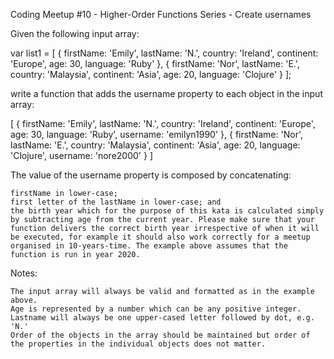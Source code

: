Coding Meetup #10 - Higher-Order Functions Series - Create usernames

Given the following input array:

var list1 = [
{ firstName: 'Emily', lastName: 'N.', country: 'Ireland', continent: 'Europe', age: 30, language: 'Ruby' },
{ firstName: 'Nor', lastName: 'E.', country: 'Malaysia', continent: 'Asia', age: 20, language: 'Clojure' }
];

write a function that adds the username property to each object in the input array:

[
{ firstName: 'Emily', lastName: 'N.', country: 'Ireland', continent: 'Europe', age: 30, language: 'Ruby',
username: 'emilyn1990' },
{ firstName: 'Nor', lastName: 'E.', country: 'Malaysia', continent: 'Asia', age: 20, language: 'Clojure',
username: 'nore2000' }
]

The value of the username property is composed by concatenating:

    firstName in lower-case;
    first letter of the lastName in lower-case; and
    the birth year which for the purpose of this kata is calculated simply by subtracting age from the current year. Please make sure that your function delivers the correct birth year irrespective of when it will be executed, for example it should also work correctly for a meetup organised in 10-years-time. The example above assumes that the function is run in year 2020.

Notes:

    The input array will always be valid and formatted as in the example above.
    Age is represented by a number which can be any positive integer.
    Lastname will always be one upper-cased letter followed by dot, e.g. 'N.'
    Order of the objects in the array should be maintained but order of the properties in the individual objects does not matter.
